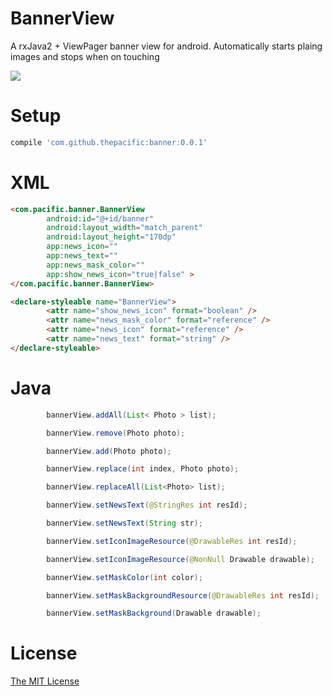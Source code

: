 # BannerView
A rxJava2 + ViewPager banner view for android. Automatically starts plaing images and stops when on touching

![](https://github.com/thepacific/banner-view/blob/master/banner-view/live.gif)

# Setup
```groovy
compile 'com.github.thepacific:banner:0.0.1'
```

# XML
```html
<com.pacific.banner.BannerView
        android:id="@+id/banner"
        android:layout_width="match_parent"
        android:layout_height="170dp"
        app:news_icon=""
        app:news_text=""
        app:news_mask_color=""
        app:show_news_icon="true|false" >
</com.pacific.banner.BannerView>

<declare-styleable name="BannerView">
        <attr name="show_news_icon" format="boolean" />
        <attr name="news_mask_color" format="reference" />
        <attr name="news_icon" format="reference" />
        <attr name="news_text" format="string" />
</declare-styleable>
```

# Java
```java
        bannerView.addAll(List< Photo > list);

        bannerView.remove(Photo photo);

        bannerView.add(Photo photo);

        bannerView.replace(int index, Photo photo);

        bannerView.replaceAll(List<Photo> list);

        bannerView.setNewsText(@StringRes int resId);

        bannerView.setNewsText(String str);

        bannerView.setIconImageResource(@DrawableRes int resId);

        bannerView.setIconImageResource(@NonNull Drawable drawable);

        bannerView.setMaskColor(int color);

        bannerView.setMaskBackgroundResource(@DrawableRes int resId);

        bannerView.setMaskBackground(Drawable drawable);

```

# License  
[The MIT License ](https://opensource.org/licenses/MIT)
